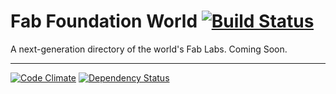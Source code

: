 # Fab Foundation World [![Build Status](https://travis-ci.org/johnrees/fabfoundationworld.png)](https://travis-ci.org/johnrees/fabfoundationworld)

A next-generation directory of the world's Fab Labs. Coming Soon.

---

[![Code Climate](https://codeclimate.com/github/johnrees/fabfoundationworld.png)](https://codeclimate.com/github/johnrees/fabfoundationworld) [![Dependency Status](https://gemnasium.com/johnrees/fabfoundationworld.png)](https://gemnasium.com/johnrees/fabfoundationworld)